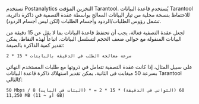 تستخدم Postanalytics التخزين المؤقت Tarantool. يُستخدم قاعدة البيانات Tarantool للاحتفاظ بنسخة محلية من تيار البيانات المعالج بواسطة عقدة التصفية في ذاكرة دائرية، تشمل رؤوس الطلبات/الردود وأجسام الطلبات (لكن ليس أجسام الردود).

لجعل عقدة التصفية فعالة، يجب أن تحتفظ قاعدة البيانات بما لا يقل عن 15 دقيقة من البيانات المنقولة مع حوالي ضعف الحجم لتسلسل البيانات. اتباعاً لهذه النقاط، يمكن تقدير كمية الذاكرة بالصيغة:

```
سرعة معالجة الطلب في الدقيقة بالبايتات * 15 * 2
```

على سبيل المثال، إذا كانت عقدة التصفية تتعامل في ذروتها مع طلبات المستخدم النهائي بسرعة 50 ميغابت في الثانية، يمكن تقدير استهلاك ذاكرة قاعدة البيانات Tarantool كالتالي:

```
50 Mbps / 8 (البتات في البايت) * 60 (الثواني في الدقيقة) * 15 * 2 = 11,250 MB (أو ~ 11 GB)
```